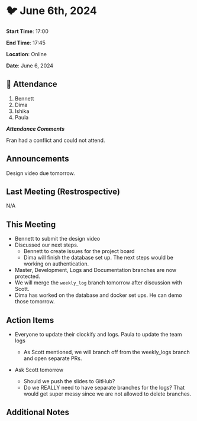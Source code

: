 # :bird: June 6th, 2024

**Start Time**: 17:00

**End Time**: 17:45

**Location**: Online

**Date**: June 6, 2024

## 👋 Attendance

1. Bennett
2. Dima
3. Ishika
4. Paula

***Attendance Comments***

Fran had a conflict and could not attend.

## Announcements

Design video due tomorrow.

## Last Meeting (Restrospective)

N/A

## This Meeting  

- Bennett to submit the design video
- Discussed our next steps.
  - Bennett to create issues for the project board
  - Dima will finish the database set up. The next steps would be working on authentication.
- Master, Development, Logs and Documentation branches are now protected.
- We will merge the `weekly_log` branch tomorrow after discussion with Scott.
- Dima has worked on the database and docker set ups. He can demo those tomorrow.

## Action Items

- Everyone to update their clockify and logs. Paula to update the team logs
  - As Scott mentioned, we will branch off from the weekly_logs branch and open separate PRs.

- Ask Scott tomorrow
  - Should we push the slides to GitHub?
  - Do we REALLY need to have separate branches for the logs? That would get super messy since we are not allowed to delete branches.

## Additional Notes
